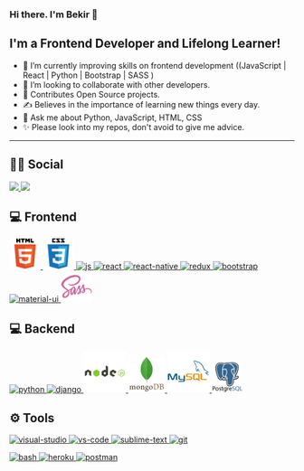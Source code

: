 ### Hi there. I'm Bekir 👋

## I'm a Frontend Developer and Lifelong Learner!
<ul>
<li>🌱 I’m currently  improving skills on frontend development ((JavaScript | React | Python | Bootstrap | SASS )</li>
<li>👯 I’m looking to collaborate with other developers.</li>
<li>🥅 Contributes Open Source projects.</li>
<li>✍ Believes in the importance of learning new things every day.</li>
<li>💬 Ask me about Python, JavaScript, HTML, CSS</li>
<li>✨ Please look into my repos, don't avoid to give me advice.</li>
  </ul>
<hr/>

## 👨👩 Social
<a href="https://www.linkedin.com/in/bekiru%C4%9Fur/"><img src="https://camo.githubusercontent.com/a493f6833f99fb3c85788d6d9305e6b7a42b838e5ee5d138fd9a8214a7e77472/68747470733a2f2f696d672e736869656c64732e696f2f62616467652f6c696e6b6564696e2d2532333030373742352e7376673f267374796c653d666f722d7468652d6261646765266c6f676f3d6c696e6b6564696e266c6f676f436f6c6f723d7768697465"/> </a> 
<a href="mailto:bekirugur070@gmail.com"><img src="https://camo.githubusercontent.com/b010174bf1db503c35a1e9ca24ca85ccf11ba79f0db19e3ce7bab1a86e8b9616/68747470733a2f2f696d672e736869656c64732e696f2f62616467652f676d61696c2d6631663266362e7376673f267374796c653d666f722d7468652d6261646765266c6f676f3d676d61696c266c6f676f436f6c6f723d726564"> </a>

## 💻 Frontend

<a href="#"><img src="https://raw.githubusercontent.com/devicons/devicon/master/icons/html5/html5-original-wordmark.svg" alt="html5" width="55" height="55" style="max-width: 100%;">   </a>
<a href="#"> <img src="https://raw.githubusercontent.com/devicons/devicon/master/icons/css3/css3-original-wordmark.svg" alt="css3" width="55" height="55" style="max-width: 100%;">   </a>
<a href="#"><img src="https://camo.githubusercontent.com/d665435625c7b27b5616f4a59fd34de958c7ec69a7c15a73f1f7df9c4d29abc0/68747470733a2f2f63646e2e69636f6e2d69636f6e732e636f6d2f69636f6e73322f323130382f504e472f3531322f6a6176617363726970745f69636f6e5f3133303930302e706e67" alt="js" width="55" height="55" data-canonical-src="https://cdn.icon-icons.com/icons2/2108/PNG/512/javascript_icon_130900.png" style="max-width: 100%;">   </a>
<a href="#"><img src="https://camo.githubusercontent.com/82b8bbebc766d815a5e7a1ce3b1b255bc9ed509521722c37c27a724e16dcbc63/68747470733a2f2f63646e2e69636f6e2d69636f6e732e636f6d2f69636f6e73322f323431352f504e472f3531322f72656163745f6f726967696e616c5f776f72646d61726b5f6c6f676f5f69636f6e5f3134363337352e706e67" alt="react" width="55" height="55" data-canonical-src="https://cdn.icon-icons.com/icons2/2415/PNG/512/react_original_wordmark_logo_icon_146375.png" style="max-width: 100%;">   </a>
<a href="#"><img src="https://camo.githubusercontent.com/a43495a607efd1864aa2aef9005d7cd2ca5c329bc4a7ec1b3e405b330d3b8f1c/68747470733a2f2f7777772e706e676b69742e636f6d2f706e672f64657461696c2f3337332d333733383639315f72656163742d6e61746976652d7376672d7472616e73666f726d65722d616c6c6f77732d796f752d696d706f72742d7376672e706e67" alt="react-native" width="55" height="55" data-canonical-src="https://www.pngkit.com/png/detail/373-3738691_react-native-svg-transformer-allows-you-import-svg.png" style="max-width: 100%;">   </a>
<a href="#"><img src="https://camo.githubusercontent.com/0e620098c29671ceebe9dd8e6ebb1cabc0d568eb0d7921f88a8558ed227f48d8/68747470733a2f2f75706c6f61642e77696b696d656469612e6f72672f77696b6970656469612f636f6d6d6f6e732f342f34392f52656475782e706e67" alt="redux" width="55" height="55" data-canonical-src="https://upload.wikimedia.org/wikipedia/commons/4/49/Redux.png" style="max-width: 100%;">   </a>
<a href="#"><img src="https://camo.githubusercontent.com/d7e3eaf17315d119bfec4fdc4c99399e5eb924542ba61a5ca21cc0a30f5e2c54/68747470733a2f2f63646e2e69636f6e2d69636f6e732e636f6d2f69636f6e73322f323431352f504e472f3531322f626f6f7473747261705f706c61696e5f776f72646d61726b5f6c6f676f5f69636f6e5f3134363632302e706e67" alt="bootstrap" height="55" data-canonical-src="https://cdn.icon-icons.com/icons2/2415/PNG/512/bootstrap_plain_wordmark_logo_icon_146620.png" style="max-width: 100%;">   </a>
<a href="#"><img src="https://camo.githubusercontent.com/9d77cf86f820de21d3edbdc0ef15f1c880df93633a41c6da7afc3c39b2b8a1c0/68747470733a2f2f6d75692e636f6d2f7374617469632f6c6f676f2e706e67" alt="material-ui" height="55" data-canonical-src="https://mui.com/static/logo.png" style="max-width: 100%;"> </a>
<a href="https://sass-lang.com" rel="nofollow"> <img src="https://raw.githubusercontent.com/devicons/devicon/master/icons/sass/sass-original.svg" alt="sass" width="55" height="55" style="max-width: 100%;">   </a>

## 💻 Backend
<a href="#"><img src="https://camo.githubusercontent.com/edbf0a154fb266da96cd1b5379eec350cff7ef072ba42ee003c713c321cb0ba8/68747470733a2f2f7777772e707974686f6e2e6f72672f7374617469632f696d672f707974686f6e2d6c6f676f2e706e67" alt="python" height="55" data-canonical-src="https://www.python.org/static/img/python-logo.png" style="max-width: 100%;">   </a>
<a href="#"><img src="https://camo.githubusercontent.com/985dacf7c531ee3cc64599c1b461aeba1ea161061a02081c8c4fc6308ee3bb8a/68747470733a2f2f7777772e646a616e676f70726f6a6563742e636f6d2f6d2f696d672f6c6f676f732f646a616e676f2d6c6f676f2d6e656761746976652e706e67" alt="django" height="55" data-canonical-src="https://www.djangoproject.com/m/img/logos/django-logo-negative.png" style="max-width: 100%;">   </a>
<a href="#"><img src="https://raw.githubusercontent.com/devicons/devicon/master/icons/nodejs/nodejs-original-wordmark.svg" alt="nodejs" height="75" style="max-width: 100%;">   </a>
<a href="#"><img src="https://raw.githubusercontent.com/devicons/devicon/master/icons/mongodb/mongodb-original-wordmark.svg" alt="mongodb" height="65" style="max-width: 100%;">   </a>
<a href="#"><img src="https://raw.githubusercontent.com/devicons/devicon/master/icons/mysql/mysql-original-wordmark.svg" alt="mysql" height="75" style="max-width: 100%;">   </a>
<a href="#"><img src="https://raw.githubusercontent.com/devicons/devicon/master/icons/postgresql/postgresql-original-wordmark.svg" alt="postgresql" height="55" style="max-width: 100%;">   </a>

## ⚙ Tools
<a href="#"> <img src="https://camo.githubusercontent.com/013a82918fe7fbb976927e6e77870628f1d7f99171f94845cb6d1c51e7f6d3d6/68747470733a2f2f696d672e69636f6e73382e636f6d2f636f6c6f722f3435322f76697375616c2d73747564696f2d323031392e706e67" alt="visual-studio" height="55" data-canonical-src="https://img.icons8.com/color/452/visual-studio-2019.png" style="max-width: 100%;"> </a>
<a href="#"> <img src="https://camo.githubusercontent.com/1979a47caf89328f070a5a2b9d682a5b55763557cf8488e4521ac328370c02c3/68747470733a2f2f7777772e706e676974656d2e636f6d2f70696d67732f6d2f38302d3830303936385f7673636f64652d76697375616c2d73747564696f2d6c6f676f2d706e672d7472616e73706172656e742d706e672e706e67" alt="vs-code" height="55" data-canonical-src="https://www.pngitem.com/pimgs/m/80-800968_vscode-visual-studio-logo-png-transparent-png.png" style="max-width: 100%;"> </a>
<a href="#"> <img src="https://camo.githubusercontent.com/196ff8bcb1b5e4a0a7c47887d3889093f5eb9e3d27c4d0c96cc0ddcd91d71cf0/68747470733a2f2f63646e2e69636f6e2d69636f6e732e636f6d2f69636f6e73322f313338312f504e472f3531322f7375626c696d65746578745f39343836362e706e67" alt="sublime-text" height="55" data-canonical-src="https://cdn.icon-icons.com/icons2/1381/PNG/512/sublimetext_94866.png" style="max-width: 100%;"> </a>
<a href="#"> <img src="https://camo.githubusercontent.com/fbfcb9e3dc648adc93bef37c718db16c52f617ad055a26de6dc3c21865c3321d/68747470733a2f2f7777772e766563746f726c6f676f2e7a6f6e652f6c6f676f732f6769742d73636d2f6769742d73636d2d69636f6e2e737667" alt="git" height="55" data-canonical-src="https://www.vectorlogo.zone/logos/git-scm/git-scm-icon.svg" style="max-width: 100%;"> </a>

<a href="#"> <img src="https://camo.githubusercontent.com/bbb327d6ba7708520eaafd13396fed64d73bf5df5c4cdd0ba03cf0843f7a9340/68747470733a2f2f7777772e766563746f726c6f676f2e7a6f6e652f6c6f676f732f676e755f626173682f676e755f626173682d69636f6e2e737667" alt="bash" height="55" data-canonical-src="https://www.vectorlogo.zone/logos/gnu_bash/gnu_bash-icon.svg" style="max-width: 100%;"> </a>
<a href="#"> <img src="https://camo.githubusercontent.com/df12cb598044a3f38efc1f45e3580558c324cf8789b79487125044eeebcc4dee/68747470733a2f2f7777772e766563746f726c6f676f2e7a6f6e652f6c6f676f732f6865726f6b752f6865726f6b752d69636f6e2e737667" alt="heroku" width="55" height="55" data-canonical-src="https://www.vectorlogo.zone/logos/heroku/heroku-icon.svg" style="max-width: 100%;"> </a>
<a href="https://postman.com" rel="nofollow"> <img src="https://camo.githubusercontent.com/93b32389bf746009ca2370de7fe06c3b5146f4c99d99df65994f9ced0ba41685/68747470733a2f2f7777772e766563746f726c6f676f2e7a6f6e652f6c6f676f732f676574706f73746d616e2f676574706f73746d616e2d69636f6e2e737667" alt="postman" width="55" height="55" data-canonical-src="https://www.vectorlogo.zone/logos/getpostman/getpostman-icon.svg" style="max-width: 100%;"> </a>


<!--
**bekirugurr/bekirugurr** is a ✨ _special_ ✨ repository because its `README.md` (this file) appears on your GitHub profile.

Here are some ideas to get you started:

- 🔭 I’m currently working on ...
- 🌱 I’m currently learning ...
- 👯 I’m looking to collaborate on ...
- 🤔 I’m looking for help with ...
- 💬 Ask me about ...
- 📫 How to reach me: ...
- 😄 Pronouns: ...
- ⚡ Fun fact: ...
-->
